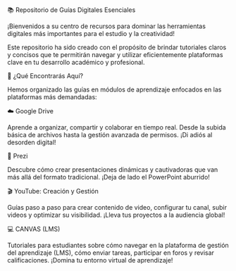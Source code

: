 📚 Repositorio de Guías Digitales Esenciales

¡Bienvenidos a su centro de recursos para dominar las herramientas digitales más importantes para el estudio y la creatividad!

Este repositorio ha sido creado con el propósito de brindar tutoriales claros y concisos que te permitirán navegar y utilizar eficientemente plataformas clave en tu desarrollo académico y profesional.

🎯 ¿Qué Encontrarás Aquí?

Hemos organizado las guías en módulos de aprendizaje enfocados en las plataformas más demandadas:

☁️ Google Drive

Aprende a organizar, compartir y colaborar en tiempo real. Desde la subida básica de archivos hasta la gestión avanzada de permisos. ¡Di adiós al desorden digital!

🎨 Prezi

Descubre cómo crear presentaciones dinámicas y cautivadoras que van más allá del formato tradicional. ¡Deja de lado el PowerPoint aburrido!

🎬 YouTube: Creación y Gestión

Guías paso a paso para crear contenido de video, configurar tu canal, subir videos y optimizar su visibilidad. ¡Lleva tus proyectos a la audiencia global!

💻 CANVAS (LMS)

Tutoriales para estudiantes sobre cómo navegar en la plataforma de gestión del aprendizaje (LMS), cómo enviar tareas, participar en foros y revisar calificaciones. ¡Domina tu entorno virtual de aprendizaje!

